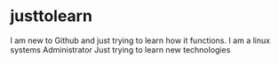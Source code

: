 # justtolearn
I am new to Github and just trying to learn how it functions. I am a linux systems Administrator
Just trying to learn new technologies
